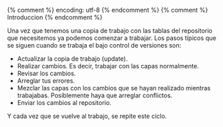 {% comment %} encoding: utf-8 {% endcomment %}
{% comment %} Introduccion {% endcomment %} 


Una vez que tenemos una copia de trabajo con las tablas del repositorio que necesitemos ya podemos comenzar a trabajar. Los pasos típicos que se siguen cuando se trabaja el bajo control de versiones son:

* Actualizar la copia de trabajo (update).
* Realizar cambios. Es decir, trabajar con las capas normalmente.
* Revisar los cambios.
* Arreglar tus errores.
* Mezclar las capas con los cambios que se hayan realizado mientras trabajabas. Posiblemente haya que arreglar conflictos.
* Enviar los cambios al repositorio.

Y cada vez que se vuelve al trabajo, se repite este ciclo.
